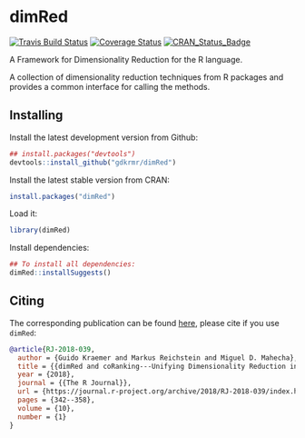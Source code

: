 # dimRed
[![Travis Build Status](https://travis-ci.org/gdkrmr/dimRed.svg?branch=master)](https://travis-ci.org/gdkrmr/dimRed) 
[![Coverage Status](https://img.shields.io/codecov/c/github/gdkrmr/dimRed/master.svg)](https://codecov.io/github/gdkrmr/dimRed?branch=master) 
[![CRAN\_Status\_Badge](http://www.r-pkg.org/badges/version/dimRed)](https://cran.r-project.org/package=dimRed)

A Framework for Dimensionality Reduction for the R language.

A collection of dimensionality reduction
techniques from R packages and provides a common
interface for calling the methods.

## Installing
Install the latest development version from Github:
```R
## install.packages("devtools")
devtools::install_github("gdkrmr/dimRed")
```

Install the latest stable version from CRAN:
```R
install.packages("dimRed")
```

Load it:
```R
library(dimRed)
```

Install dependencies:
```R
## To install all dependencies:
dimRed::installSuggests()
```

## Citing
The corresponding publication can be found
[here](https://journal.r-project.org/archive/2018/RJ-2018-039/index.html "dimRed
and coRanking - Unifying Dimensionality Reduction in R"), please cite if you use
`dimRed`:

```bibtex
@article{RJ-2018-039,
  author = {Guido Kraemer and Markus Reichstein and Miguel D. Mahecha},
  title = {{dimRed and coRanking---Unifying Dimensionality Reduction in R}},
  year = {2018},
  journal = {{The R Journal}},
  url = {https://journal.r-project.org/archive/2018/RJ-2018-039/index.html},
  pages = {342--358},
  volume = {10},
  number = {1}
}
```
